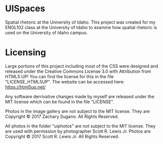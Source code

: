 # UISpaces
Spatial rhetoric at the University of Idaho. This project was created for my ENGL102 class at the University of Idaho to examine how spatial rhetoric is used on the University of Idaho campus.

# Licensing
Large portions of this project including most of the CSS were designed and released under the Creative Commons License 3.0 with Attribution from HTML5 UP! You can find the license for this in the file "LICENSE_HTML5UP". The website can be accessed here: https://html5up.net/

Any software derrivative changes made by myself are released under the MIT license which can be found in the file "LICENSE".

Photos in the image gallery are not subject to the MIT license. They are Copyright © 2017 Zachary Sugano. All Rights Reserved.

All photos in the folder "uiphotos" are not subject to the MIT license. They are used with permission by photographer Scott R. Lewis Jr. Photos are Copyright © 2017 Scott R. Lewis Jr. All Rights Reserved. 
